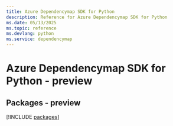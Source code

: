 ```yaml
---
title: Azure Dependencymap SDK for Python
description: Reference for Azure Dependencymap SDK for Python
ms.date: 05/13/2025
ms.topic: reference
ms.devlang: python
ms.service: dependencymap
---
```

# Azure Dependencymap SDK for Python - preview
## Packages - preview
[!INCLUDE [packages](dependencymap-index.md)]